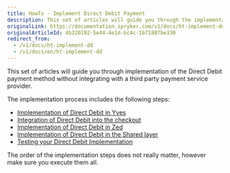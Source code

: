 ```yaml
---
title: HowTo - Implement Direct Debit Payment
description: This set of articles will guide you through the implementation of the Direct Debit payment method without integrating with a third-party payment service provider.
originalLink: https://documentation.spryker.com/v1/docs/ht-implement-dd
originalArticleId: 4b320192-5e44-4e1d-bc4c-1b71887be330
redirect_from:
  - /v1/docs/ht-implement-dd
  - /v1/docs/en/ht-implement-dd
---
```


This set of articles will guide you through implementation of the Direct Debit payment method without integrating with a third party payment service provider.

The implementation process includes the following steps:

* [Implementation of Direct Debit in Yves](/docs/scos/dev/developer-guides/201811.0/development-guide/back-end/data-manipulation/payment-methods/direct-debit-example-implementation/howto-implement-the-direct-debit-in-front-end.html)
* [Integration of Direct Debit into the checkout](/docs/scos/dev/developer-guides/201811.0/development-guide/back-end/data-manipulation/payment-methods/direct-debit-example-implementation/howto-integrate-the-direct-debit-into-checkout.html)
* [Implementation of Direct Debit in Zed](/docs/scos/dev/developer-guides/201811.0/development-guide/back-end/data-manipulation/payment-methods/direct-debit-example-implementation/implementation-of-direct-debit-in-zed.html)
* [Implementation of Direct Debit in the Shared layer](/docs/scos/dev/developer-guides/201811.0/development-guide/back-end/data-manipulation/payment-methods/direct-debit-example-implementation/howto-implement-the-direct-debit-in-shared-layer.html)
* [Testing your Direct Debit Implementation](/docs/scos/dev/developer-guides/201811.0/development-guide/back-end/data-manipulation/payment-methods/direct-debit-example-implementation/howto-test-the-direct-debit-implementation.html)

The order of the implementation steps does not really matter, however make sure you execute them all.
